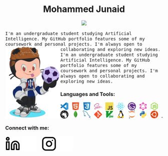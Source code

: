 <h1 align="center">Mohammed Junaid</h1>

  
  
<p align="center">
<img src="https://readme-typing-svg.demolab.com?font=Fira+Code&pause=1000&color=F79574&center=true&width=435&lines=AI%2FML+Developer;UI%2FUX+Designer+;Always+learning+new+things">
</p>


<samp>
I'm an undergraduate student studying Artificial Intelligence. My GitHub portfolio features some of my coursework and personal projects.
I'm always open to collaborating and exploring new ideas.
</samp>

<a href="https://www.benjamin.michaelis.net">
<img align="left" width="35%" src="https://raw.githubusercontent.com/BenjaminMichaelis/BenjaminMichaelis/main/Images/Octocat-nobkg.png">
</a>

<samp>
I'm an undergraduate student studying Artificial Intelligence. My GitHub portfolio features some of my coursework and personal projects. 
I'm always open to collaborating and exploring new ideas.
</samp>




### Languages and Tools:

<img align="left" alt="Visual Studio Code" width="26px" src="img/vscode/vscode-original.svg" style="padding-right:10px;" />
<img align="left" alt="HTML5" width="26px" src="img/html5/html5-original.svg" style="padding-right:10px;" />
<img align="left" alt="CSS3" width="26px" src="img/css3/css3-original.svg" style="padding-right:10px;" />
<img align="left" alt="Sass" width="26px" src="img/sass/sass-original.svg" style="padding-right:10px;" />
<img align="left" alt="JavaScript" width="26px" src="img/javascript/javascript-original.svg" style="padding-right:10px;" />
<img align="left" alt="React" width="26px" src="img/react/react-original.svg" style="padding-right:10px;" />
<img align="left" alt="Gatsby" width="26px" src="img/gatsby/gatsby-original.svg" style="padding-right:10px;" />
<img align="left" alt="GraphQL" width="26px" src="img/graphql/graphql-plain.svg" style="padding-right:10px;" />
<img align="left" alt="Node.js" width="26px" src="img/nodejs/nodejs-original.svg" style="padding-right:10px;" />
<img align="left" alt="Deno" width="26px" src="./img/deno-light.svg" style="padding-right:10px;" />
<img align="left" alt="MongoDB" width="26px" src="img/mongodb/mongodb-original.svg" style="padding-right:10px;" />
<img align="left" alt="MySQL" width="26px" src="img/mysql/mysql-original.svg" style="padding-right:10px;" />
<img align="left" alt="Git" width="26px" src="img/git/git-original.svg" style="padding-right:10px;" />
<img align="left" alt="Vim" width="26px" src="img/vim/vim-plain.svg" style="padding-right:10px;" />
<img align="left" alt="Linux" width="26px" src="img/linux/linux-original.svg" style="padding-right:10px;" />
<img align="left" alt="Jupyter" width="26px" src="img/jupyter/jupyter-original.svg" style="padding-right:10px;" />
<img align="left" alt="Python" width="26px" src="img/python/python-original.svg" style="padding-right:10px;" />
<img align="left" alt="Ubuntu" width="26px" src="img/ubuntu/ubuntu-plain.svg" style="padding-right:10px;" />



<br />
<br />

---


### Connect with me:

[![website](./img/linkedin-light.svg)](https://www.linkedin.com/in/junaid-mohammed-03928018a/#gh-light-mode-only)
[![website](./img/linkedin-dark.svg)](https://www.linkedin.com/in/junaid-mohammed-03928018a/#gh-dark-mode-only)
&nbsp;&nbsp;
[![website](./img/instagram-light.svg)](https://www.instagram.com/alwaysbekinderthanyoufeel_#gh-light-mode-only)
[![website](./img/instagram-dark.svg)](https://www.instagram.com/alwaysbekinderthanyoufeel_#gh-dark-mode-only)


